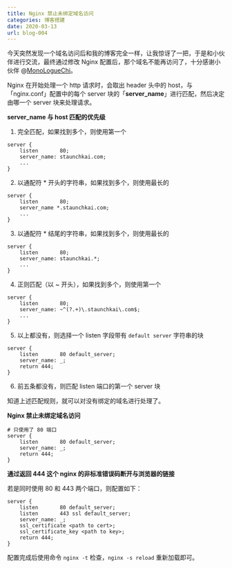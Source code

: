 ```yaml
---
title: Nginx 禁止未绑定域名访问
categories: 博客搭建
date: 2020-03-13
url: blog-004
---
```


今天突然发现一个域名访问后和我的博客完全一样，让我惊讶了一把，于是和小伙伴进行交流，最终通过修改 Nginx 配置后，那个域名不能再访问了，十分感谢小伙伴 @[MonoLogueChi](https://blog.xxwhite.com/)。

Nginx 在开始处理一个 http 请求时，会取出 header 头中的 host，与「nginx.conf」配置中的每个 server 块的「**server_name**」进行匹配，然后决定由哪一个 server 块来处理请求。

**server_name 与 host 匹配的优先级**

1. 完全匹配，如果找到多个，则使用第一个

```nginx
server {
    listen       80;
    server_name: staunchkai.com;
    ...
}
```

2. 以通配符 \* 开头的字符串，如果找到多个，则使用最长的

```nginx
server {
    listen       80;
    server_name *.staunchkai.com;
    ...
}
```

3. 以通配符 \* 结尾的字符串，如果找到多个，则使用最长的

```nginx
server {
    listen       80;
    server_name: staunchkai.*;
    ...
}
```

4. 正则匹配（以 ~ 开头），如果找到多个，则使用第一个

```nginx
server {
    listen       80;
    server_name: ~^(?.+)\.staunchkai\.com$;
    ...
}
```

5. 以上都没有，则选择一个 listen 字段带有 `default server` 字符串的块

```nginx
server {
    listen       80 default_server;
    server_name: _;
    return 444;
}
```

6. 前五条都没有，则匹配 listen 端口的第一个 server 块

知道上述匹配规则，就可以对没有绑定的域名进行处理了。

**Nginx 禁止未绑定域名访问**

```nginx
# 只使用了 80 端口
server {
    listen       80 default_server;
    server_name: _;
    return 444;
}
```

**通过返回 444 这个 nginx 的非标准错误码断开与浏览器的链接**

若是同时使用 80 和 443 两个端口，则配置如下：

```nginx
server {
    listen       80 default_server;
    listen       443 ssl default_server;
    server_name: _;
    ssl_certificate <path to cert>;
    ssl_certificate_key <path to key>;
    return 444;
}
```

配置完成后使用命令 `nginx -t` 检查，`nginx -s reload` 重新加载即可。
